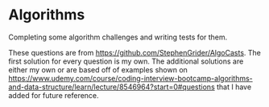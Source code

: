 # Algorithms
Completing some algorithm challenges and writing tests for them.

These questions are from https://github.com/StephenGrider/AlgoCasts. The first solution for every question is my own. The additional solutions are either my own or are based off of examples shown on https://www.udemy.com/course/coding-interview-bootcamp-algorithms-and-data-structure/learn/lecture/8546964?start=0#questions that I have added for future reference. 
